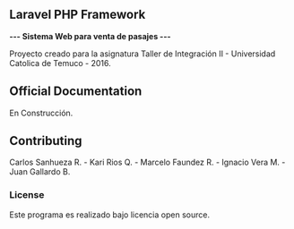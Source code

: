 ## Laravel PHP Framework

**--- Sistema Web para venta de pasajes ---**

Proyecto creado para la asignatura Taller de Integración II - Universidad Catolica de Temuco - 2016.


## Official Documentation

En Construcción.


## Contributing

Carlos Sanhueza R. - Kari Rios Q. - Marcelo Faundez R. - Ignacio Vera M. - Juan Gallardo B.


### License

Este programa es realizado bajo licencia open source.
